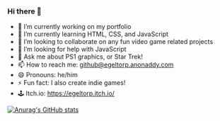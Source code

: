 ### Hi there 👋

- 🔭 I’m currently working on my portfolio
- 🌱 I’m currently learning HTML, CSS, and JavaScript
- 👯 I’m looking to collaborate on any fun video game related projects
- 🤔 I’m looking for help with JavaScript
- 💬 Ask me about PS1 graphics, or Star Trek!
- 📫 How to reach me: github@egeltorp.anonaddy.com
- 😄 Pronouns: he/him
- ⚡ Fun fact: I also create indie games!
- 🕹 Itch.io: https://egeltorp.itch.io/

[![Anurag's GitHub stats](https://github-readme-stats.vercel.app/api?username=egeltorp)](https://github.com/anuraghazra/github-readme-stats)
